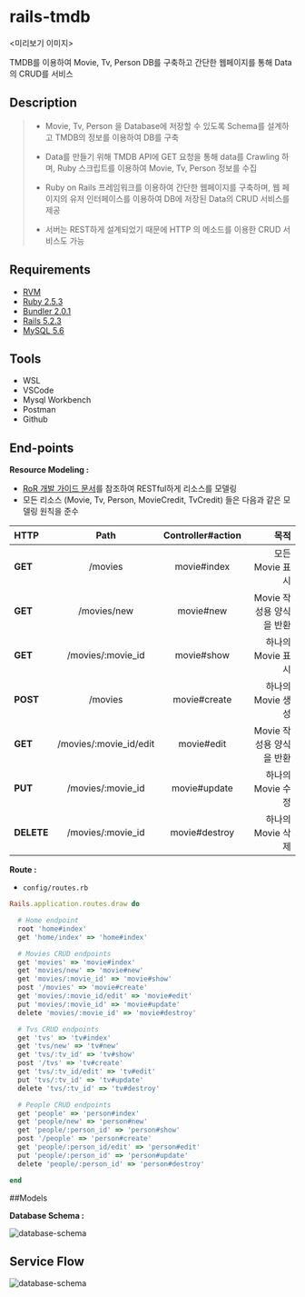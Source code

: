 # rails-tmdb

<미리보기 이미지>

TMDB를 이용하여 Movie, Tv, Person DB를 구축하고 간단한 웹페이지를 통해 Data의 CRUD를 서비스


## Description
> - Movie, Tv, Person 을 Database에 저장할 수 있도록 Schema를 설계하고 TMDB의 정보를 이용하여 DB를 구축 
> 
> - Data를 만들기 위해 TMDB API에 GET 요청을 통해 data를 Crawling 하며, Ruby 스크립트를 이용하여 Movie, Tv, Person 정보를 수집 
>
> - Ruby on Rails 프레임워크를 이용하여 간단한 웹페이지를 구축하며, 웹 페이지의 유저 인터페이스를 이용하여 DB에 저장된 Data의 CRUD 서비스를 제공
> 
> - 서버는 REST하게 설계되었기 때문에 HTTP 의 메소드를 이용한 CRUD 서비스도 가능


## Requirements
- [RVM](https://rvm.io/)
- [Ruby 2.5.3](https://www.ruby-lang.org/en/news/2018/10/18/ruby-2-5-3-released/) 
- [Bundler 2.0.1](https://rubygems.org/gems/bundler/versions/2.0.1)
- [Rails 5.2.3](https://rubygems.org/gems/rails/versions/5.2.3)
- [MySQL 5.6](https://dev.mysql.com/downloads/mysql/5.6.html)


## Tools
- WSL
- VSCode
- Mysql Workbench
- Postman
- Github


## End-points

**Resource Modeling :**

- [RoR 개발 가이드 문서](https://guides.rorlab.org/routing.html)를 참조하여 RESTful하게 리소스를 모델링
- 모든 리소스 (Movie, Tv, Person, MovieCredit, TvCredit) 들은 다음과 같은 모델링 원칙을 준수

|  HTTP |  Path |  Controller#action |  목적 |
|:--------|:----------------:|:--------:|--------:|
|**GET** |/movies|movie#index|모든 Movie 표시|
|**GET** |/movies/new|movie#new|Movie 작성용 양식을 반환|
|**GET** |/movies/:movie_id|movie#show|하나의 Movie 표시|
|**POST** |/movies|movie#create|하나의 Movie 생성|
|**GET** |/movies/:movie_id/edit|movie#edit|Movie 작성용 양식을 반환|
|**PUT** |/movies/:movie_id|movie#update|하나의 Movie 수정|
|**DELETE** |/movies/:movie_id|movie#destroy|하나의 Movie 삭제|

**Route :**

- `config/routes.rb`
```ruby
Rails.application.routes.draw do

  # Home endpoint
  root 'home#index'
  get 'home/index' => 'home#index'

  # Movies CRUD endpoints
  get 'movies' => 'movie#index'
  get 'movies/new' => 'movie#new'
  get 'movies/:movie_id' => 'movie#show'
  post '/movies' => 'movie#create'
  get 'movies/:movie_id/edit' => 'movie#edit'
  put 'movies/:movie_id' => 'movie#update'
  delete 'movies/:movie_id' => 'movie#destroy'

  # Tvs CRUD endpoints
  get 'tvs' => 'tv#index'
  get 'tvs/new' => 'tv#new'
  get 'tvs/:tv_id' => 'tv#show'
  post '/tvs' => 'tv#create'
  get 'tvs/:tv_id/edit' => 'tv#edit'
  put 'tvs/:tv_id' => 'tv#update'
  delete 'tvs/:tv_id' => 'tv#destroy'

  # People CRUD endpoints
  get 'people' => 'person#index'
  get 'people/new' => 'person#new'
  get 'people/:person_id' => 'person#show'
  post '/people' => 'person#create'
  get 'people/:person_id/edit' => 'person#edit'
  put 'people/:person_id' => 'person#update'
  delete 'people/:person_id' => 'person#destroy'

end

```

##Models

**Database Schema :**

<img src="./app/assets/imges/data-schema.jpg" alt="database-schema"/>


## Service Flow

<img src="./app/assets/imges/data-schema.jpg" alt="database-schema"/>